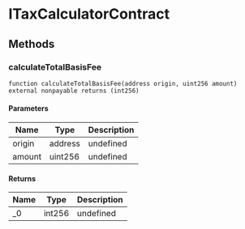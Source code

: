 # ITaxCalculatorContract









## Methods

### calculateTotalBasisFee

```solidity
function calculateTotalBasisFee(address origin, uint256 amount) external nonpayable returns (int256)
```





#### Parameters

| Name | Type | Description |
|---|---|---|
| origin | address | undefined |
| amount | uint256 | undefined |

#### Returns

| Name | Type | Description |
|---|---|---|
| _0 | int256 | undefined |




